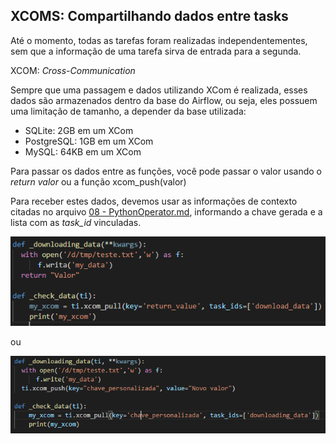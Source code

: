 ## XCOMS: Compartilhando dados entre tasks

Até o momento, todas as tarefas foram realizadas independentementes, sem que a informação de uma tarefa sirva de entrada para a segunda.

XCOM: *Cross-Communication*

Sempre que uma passagem e dados utilizando XCom é realizada, esses dados são armazenados dentro da base do Airflow, ou seja, eles possuem uma limitação de tamanho, a depender da base utilizada:
  - SQLite: 2GB em um XCom
  - PostgreSQL: 1GB em um XCom
  - MySQL: 64KB em um XCom

Para passar os dados entre as funções, você pode passar o valor usando o *return valor* ou a função xcom_push(valor)

Para receber estes dados, devemos usar as informações de contexto citadas no arquivo [08 - PythonOperator.md](./08%20-%20PythonOperator.md), informando a chave gerada e a lista com as *task_id* vinculadas.

<img src="img/xcom_return.png">

ou

<img src="img/xcom_return_2.png">

